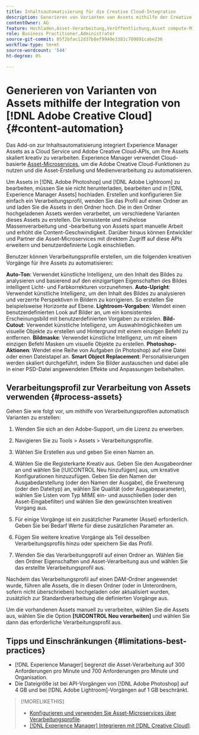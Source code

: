 ```yaml
---
title: Inhaltsautomatisierung für die Creative Cloud-Integration
description: Generieren von Varianten von Assets mithilfe der Creative Cloud-Integration
contentOwner: AG
feature: Hochladen,Asset-Verarbeitung,Veröffentlichung,Asset compute-Microservices,Workflow
role: Business Practitioner,Administrator
source-git-commit: 05f2bfac12d37b8ef9940e3381c709891cabe236
workflow-type: tm+mt
source-wordcount: '544'
ht-degree: 0%

---
```



# Generieren von Varianten von Assets mithilfe der Integration von [!DNL Adobe Creative Cloud] {#content-automation}

Das Add-on zur Inhaltsautomatisierung integriert Experience Manager Assets as a Cloud Service und Adobe Creative Cloud-APIs, um Ihre Assets skaliert kreativ zu verarbeiten. Experience Manager verwendet Cloud-basierte [Asset-Microservices](/help/assets/asset-microservices-overview.md), um die Adobe Creative Cloud-Funktionen zu nutzen und die Asset-Erstellung und Medienverarbeitung zu automatisieren.

Um Assets in [!DNL Adobe Photoshop] und [!DNL Adobe Lightroom] zu bearbeiten, müssen Sie sie nicht herunterladen, bearbeiten und in [!DNL Experience Manager Assets] hochladen. Erstellen und konfigurieren Sie einfach ein Verarbeitungsprofil, wenden Sie das Profil auf einen Ordner an und laden Sie die Assets in den Ordner hoch. Die in den Ordner hochgeladenen Assets werden verarbeitet, um verschiedene Varianten dieses Assets zu erstellen. Die konsistente und mühelose Massenverarbeitung und -bearbeitung von Assets spart manuelle Arbeit und erhöht die Content-Geschwindigkeit. Darüber hinaus können Entwickler und Partner die Asset-Microservices mit direktem Zugriff auf diese APIs erweitern und benutzerdefinierte Logik einschließen.

Benutzer können Verarbeitungsprofile erstellen, um die folgenden kreativen Vorgänge für ihre Assets zu automatisieren:

**Auto-Ton**: Verwendet künstliche Intelligenz, um den Inhalt des Bildes zu analysieren und basierend auf den einzigartigen Eigenschaften des Bildes intelligent Licht- und Farbkorrekturen vorzunehmen.
**Auto-Upright**: Verwendet künstliche Intelligenz, um den Inhalt des Bildes zu analysieren und verzerrte Perspektiven in Bildern zu korrigieren. So erstellen Sie beispielsweise Horizonte auf Ebene.
**Lightroom-Vorgaben**: Wendet einen benutzerdefinierten Look auf Bilder an, um ein konsistentes Erscheinungsbild mit benutzerdefinierten Vorgaben zu erzielen.
**Bild-Cutout**: Verwendet künstliche Intelligenz, um Auswahlmöglichkeiten um visuelle Objekte zu erstellen und Hintergrund mit einem einzigen Befehl zu entfernen.
**Bildmaske**: Verwendet künstliche Intelligenz, um mit einem einzigen Befehl Masken um visuelle Objekte zu erstellen.
**Photoshop-Aktionen**: Wendet eine Reihe von Aufgaben (in Photoshop) auf eine Datei oder einen Dateistapel an.
**Smart Object Replacement**: Personalisierungen werden skaliert durchgeführt, indem Sie Bilder austauschen und dabei alle in einer PSD-Datei angewendeten Effekte und Anpassungen beibehalten.

## Verarbeitungsprofil zur Verarbeitung von Assets verwenden {#process-assets}

Gehen Sie wie folgt vor, um mithilfe von Verarbeitungsprofilen automatisch Varianten zu erstellen:

1. Wenden Sie sich an den Adobe-Support, um die Lizenz zu erwerben.
1. Navigieren Sie zu Tools > Assets > Verarbeitungsprofile.
1. Wählen Sie Erstellen aus und geben Sie einen Namen an.
1. Wählen Sie die Registerkarte Kreativ aus. Geben Sie den Ausgabeordner an und wählen Sie [!UICONTROL Neu hinzufügen] aus, um kreative Konfigurationen hinzuzufügen. Geben Sie den Namen der Ausgabedarstellung (oder den Namen der Ausgabe), die Erweiterung (oder den Dateityp) an, wählen Sie Qualität (oder Ausgabeparameter), wählen Sie Listen vom Typ MIME ein- und ausschließen (oder den Asset-Eingabefilter) und wählen Sie den gewünschten kreativen Vorgang aus.
1. Für einige Vorgänge ist ein zusätzlicher Parameter (Asset) erforderlich. Geben Sie bei Bedarf Werte für diese zusätzlichen Parameter an.

1. Fügen Sie weitere kreative Vorgänge als Teil desselben Verarbeitungsprofils hinzu oder speichern Sie das Profil.

1. Wenden Sie das Verarbeitungsprofil auf einen Ordner an. Wählen Sie den Ordner Eigenschaften und Asset-Verarbeitung aus und wählen Sie das erstellte Verarbeitungsprofil aus.

Nachdem das Verarbeitungsprofil auf einen DAM-Ordner angewendet wurde, führen alle Assets, die in diesen Ordner (oder in Unterordnern, sofern nicht überschrieben) hochgeladen oder aktualisiert wurden, zusätzlich zur Standardverarbeitung die definierten Vorgänge aus.

Um die vorhandenen Assets manuell zu verarbeiten, wählen Sie die Assets aus, wählen Sie die Option **[!UICONTROL Neu verarbeiten]** und wählen Sie dann das erforderliche Verarbeitungsprofil aus.

## Tipps und Einschränkungen {#limitations-best-practices}

* [!DNL Experience Manager] begrenzt die Asset-Verarbeitung auf 300 Anforderungen pro Minute und 700 Anforderungen pro Minute und Organisation.
* Die Dateigröße ist bei API-Vorgängen von [!DNL Adobe Photoshop] auf 4 GB und bei [!DNL Adobe Lightroom]-Vorgängen auf 1 GB beschränkt.

>[!MORELIKETHIS]
>
>* [Konfigurieren und verwenden Sie Asset-Microservices über Verarbeitungsprofile](/help/assets/asset-microservices-configure-and-use.md).
>* [ [!DNL Experience Manager] Integrieren mit [!DNL Creative Cloud]](/help/assets/aem-cc-integration-best-practices.md).

